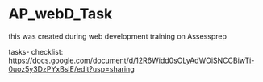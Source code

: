 # AP_webD_Task
this was created during web development training on Assessprep

tasks- checklist: https://docs.google.com/document/d/12R6Widd0sOLyAdWOiSNCCBiwTi-0uoz5y3DzPYxBslE/edit?usp=sharing
